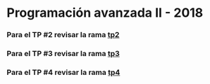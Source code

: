 # Programación avanzada II - 2018

### Para el TP #2 revisar la rama [tp2](https://github.com/FRMDP/2018/tree/tp2)

### Para el TP #3 revisar la rama [tp3](https://github.com/FRMDP/2018/tree/tp3)

### Para el TP #4 revisar la rama [tp4](https://github.com/FRMDP/2018/tree/tp4)
